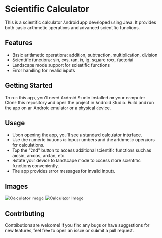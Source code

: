 # Scientific Calculator

This is a scientific calculator Android app developed using Java. It provides both basic arithmetic operations and advanced scientific functions.

## Features

- Basic arithmetic operations: addition, subtraction, multiplication, division
- Scientific functions: sin, cos, tan, ln, lg, square root, factorial
- Landscape mode support for scientific functions
- Error handling for invalid inputs

## Getting Started

To run this app, you'll need Android Studio installed on your computer. Clone this repository and open the project in Android Studio. Build and run the app on an Android emulator or a physical device.

## Usage

- Upon opening the app, you'll see a standard calculator interface.
- Use the numeric buttons to input numbers and the arithmetic operators for calculations.
- Tap the "2nd" button to access additional scientific functions such as arcsin, arccos, arctan, etc.
- Rotate your device to landscape mode to access more scientific functions conveniently.
- The app provides error messages for invalid inputs.

## Images
![Calculator Image](https://github.com/satisumit/Calculator/blob/master/Portrait.jpg)
![Calculator Image](https://github.com/satisumit/Calculator/blob/master/Landscape.jpg)

## Contributing

Contributions are welcome! If you find any bugs or have suggestions for new features, feel free to open an issue or submit a pull request.

